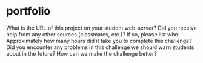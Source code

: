# portfolio
What is the URL of this project on your student web-server?
Did you receive help from any other sources (classmates, etc.)? If so, please list who.
Approximately how many hours did it take you to complete this challenge?
Did you encounter any problems in this challenge we should warn students about in the future? How can we make the challenge better?
